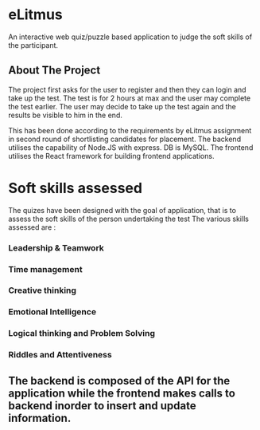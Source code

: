 # eLitmus

An interactive web quiz/puzzle based application to judge the soft skills of the participant.

## About The Project

The project first asks for the user to register and then they can login and take up the test. The test is for 2 hours at max and the user may complete the test earlier.
The user may decide to take up the test again and the results be visible to him in the end.

This has been done according to the requirements by eLitmus assignment in second round of shortlisting candidates for placement.
The backend utilises the capability of Node.JS with express. DB is MySQL.
The frontend utilises the React framework for building frontend applications.

# Soft skills assessed 

The quizes have been designed with the goal of application, that is to assess the soft skills of the person undertaking the test
The various skills assessed are : 
### Leadership & Teamwork
### Time management
### Creative thinking
### Emotional Intelligence
### Logical thinking and Problem Solving
### Riddles and Attentiveness

## The backend is composed of the API for the application while the frontend makes calls to backend inorder to insert and update information.
